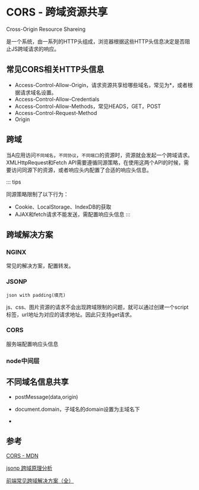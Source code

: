 # CORS - 跨域资源共享

Cross-Origin Resource Shareing

是一个系统，由一系列的HTTP头组成，浏览器根据这些HTTP头信息决定是否阻止JS跨域请求的响应。

## 常见CORS相关HTTP头信息

- Access-Control-Allow-Origin，请求资源共享给哪些域名，常见为*，或者根据请求域名设置。
- Access-Control-Allow-Credentials
- Access-Control-Allow-Methods，常见HEADS，GET，POST
- Access-Control-Request-Method
- Origin

## 跨域

当A应用访问`不同域名`，`不同协议`，`不同端口`的资源时，资源就会发起一个跨域请求。XMLHttpRequest和Fetch API需要遵循同源策略，在使用这两个API的时候，需要访问同源下的资源，或者响应头内配置了合适的响应头信息。

::: tips

同源策略限制了以下行为：

- Cookie、LocalStorage、IndexDB的获取
- AJAX和fetch请求不能发送，需配置响应头信息 
:::

## 跨域解决方案

### NGINX

常见的解决方案，配置转发。

### JSONP

`json with padding(填充)`

js、css、图片资源的请求不会出现跨域限制的问题，就可以通过创建一个script标签，url地址为对应的请求地址。因此只支持get请求。

### CORS

服务端配置响应头信息

### node中间层

## 不同域名信息共享

- postMessage(data,origin)

- document.domain，子域名的domain设置为主域名下

- 

## 参考

[CORS - MDN](https://developer.mozilla.org/zh-CN/docs/Glossary/CORS)

[jsonp 跨域原理分析](https://segmentfault.com/a/1190000009773724)

[前端常见跨域解决方案（全）](https://segmentfault.com/a/1190000011145364)